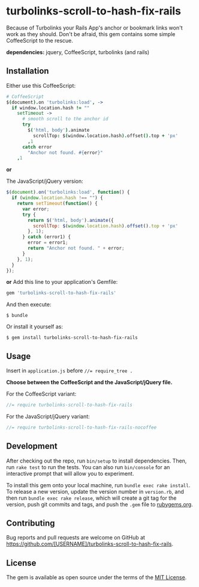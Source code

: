# turbolinks-scroll-to-hash-fix-rails

Because of Turbolinks your Rails App's anchor or bookmark links won't work as they should. Don't be afraid, this gem contains some simple CoffeeScript to the rescue.

**dependencies:** jquery, CoffeeScript, turbolinks (and rails)

## Installation

Either use this CoffeeScript:

``` CoffeeScript
# CoffeeScript
$(document).on 'turbolinks:load', ->
  if window.location.hash != ""
    setTimeout ->
      # smooth scroll to the anchor id
      try
        $('html, body').animate
          scrollTop: $(window.location.hash).offset().top + 'px'
        ,1
      catch error
        "Anchor not found. #{error}"
    ,1

```

**or**

The JavaScript/jQuery version:

``` javascript
$(document).on('turbolinks:load', function() {
  if (window.location.hash !== "") {
    return setTimeout(function() {
      var error;
      try {
        return $('html, body').animate({
          scrollTop: $(window.location.hash).offset().top + 'px'
        }, 1);
      } catch (error1) {
        error = error1;
        return "Anchor not found. " + error;
      }
    }, 1);
  }
});
```


**or**
Add this line to your application's Gemfile:

```ruby
gem 'turbolinks-scroll-to-hash-fix-rails'
```

And then execute:

    $ bundle

Or install it yourself as:

    $ gem install turbolinks-scroll-to-hash-fix-rails

## Usage
Insert in `application.js` before `//= require_tree .`

**Choose between the CoffeeScript and the JavaScript/jQuery file.**

For the CoffeeScript variant:
``` javascript
//= require turbolinks-scroll-to-hash-fix-rails
```

For the JavaScript/jQuery variant:
``` javascript
//= require turbolinks-scroll-to-hash-fix-rails-nocoffee
```

## Development

After checking out the repo, run `bin/setup` to install dependencies. Then, run `rake test` to run the tests. You can also run `bin/console` for an interactive prompt that will allow you to experiment.

To install this gem onto your local machine, run `bundle exec rake install`. To release a new version, update the version number in `version.rb`, and then run `bundle exec rake release`, which will create a git tag for the version, push git commits and tags, and push the `.gem` file to [rubygems.org](https://rubygems.org).

## Contributing

Bug reports and pull requests are welcome on GitHub at https://github.com/[USERNAME]/turbolinks-scroll-to-hash-fix-rails.


## License

The gem is available as open source under the terms of the [MIT License](http://opensource.org/licenses/MIT).
